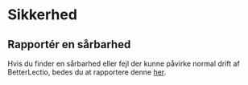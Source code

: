 # Sikkerhed

## Rapportér en sårbarhed

Hvis du finder en sårbarhed eller fejl der kunne påvirke normal drift af BetterLectio, bedes du at rapportere denne [her](https://github.com/betterlectio/betterLectio/issues/).
